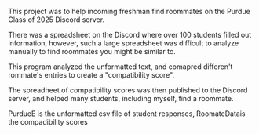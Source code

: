 This project was to help incoming freshman find roommates on the Purdue Class of 2025 Discord server.

There was a spreadsheet on the Discord where over 100 students filled out information, however, such a large spreadsheet was difficult to analyze manually to find roommates you might be similar to.

This program analyzed the unformatted text, and comapred differen't rommate's entries to create a "compatibility score".

The spreadheet of compatibility scores was then published to the Discord server, and helped many students, including myself, find a roommate.

PurdueE is the unformatted csv file of student responses, RoomateDatais the compadibility scores
